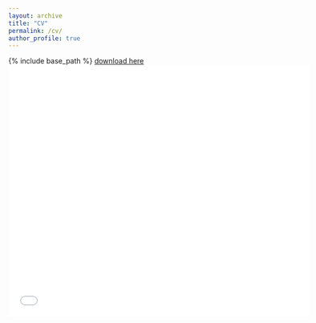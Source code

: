 ```yaml
---
layout: archive
title: "CV"
permalink: /cv/
author_profile: true
---
```


{% include base_path %}
<a href='http://asalova.github.io/files/Salova_CV_06_17_2020.pdf'>download here</a>
<embed src='/files/Salova_CV_06_17_2020.pdf' type="application/pdf" width="600px" height="500px" />